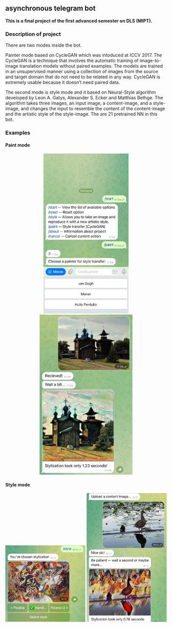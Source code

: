 ## asynchronous telegram bot

<b>This is a final project of the first advanced semester on DLS (MIPT).</b>

### Description of project

There are two modes inside the bot.

Painter mode based on CycleGAN which was intoduced at ICCV 2017. The CycleGAN is a technique that involves the automatic training of image-to-image translation models without paired examples. The models are trained in an unsupervised manner using a collection of images from the source and target domain that do not need to be related in any way. CycleGAN is extremely usable because it doesn’t need paired data.

The second mode is style mode and it based on Neural-Style algorithm developed by Leon A. Gatys, Alexander S. Ecker and Matthias Bethge. The algorithm takes three images, an input image, a content-image, and a style-image, and changes the input to resemble the content of the content-image and the artistic style of the style-image. The are 21 pretrained NN in this bot.

### Examples

#### Paint mode

<p align = 'center'>
<img src = 'examples/ex1.jpeg' height = '500px'>
<img src = 'examples/ex2.jpeg' height = '500px'>
</p>

#### Style mode

<p align = 'center'>
<img src = 'examples/ex3.jpeg' width = '250px'>
<img src = 'examples/ex4.jpeg' width = '250px'>
</p>
